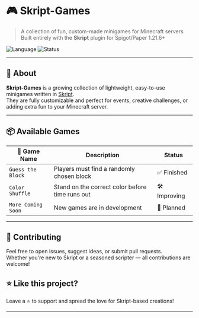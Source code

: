 # 🎮 Skript-Games

> A collection of fun, custom-made minigames for Minecraft servers  
> Built entirely with the **Skript** plugin for Spigot/Paper 1.21.6+

![Language](https://img.shields.io/badge/skript-2.7-blue?logo=minecraft)
![Status](https://img.shields.io/badge/status-active-brightgreen)

---

## 🧠 About

**Skript-Games** is a growing collection of lightweight, easy-to-use minigames written in [Skript](https://github.com/SkriptLang/Skript).  
They are fully customizable and perfect for events, creative challenges, or adding extra fun to your Minecraft server.

---

## 📦 Available Games

| 🎲 Game Name          | Description                                     | Status      |
|----------------------|-------------------------------------------------|-------------|
| `Guess the Block`    | Players must find a randomly chosen block       | ✅ Finished  |
| `Color Shuffle`      | Stand on the correct color before time runs out | 🛠️ Improving |
| `More Coming Soon`   | New games are in development                    | 🚧 Planned   |

---

## 🤝 Contributing

Feel free to open issues, suggest ideas, or submit pull requests.  
Whether you're new to Skript or a seasoned scripter — all contributions are welcome!

## ⭐ Like this project?

Leave a ⭐ to support and spread the love for Skript-based creations!

---
